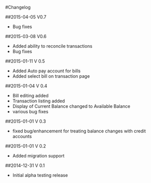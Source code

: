#Changelog

##2015-04-05 V0.7
* Bug fixes
 
##2015-03-08 V0.6
* Added ability to reconcile transactions
* Bug fixes

##2015-01-11 V 0.5
* Added Auto pay account for bills
* Added select bill on transaction page

##2015-01-04 V 0.4
* Bill editing added
* Transaction listing added
* Display of Current Balance changed to Available Balance
* various bug fixes

##2015-01-01 V 0.3
* fixed bug/enhancement for treating balance changes with credit accounts

##2015-01-01 V 0.2
* Added migration support

##2014-12-31 V 0.1
* Initial alpha testing release